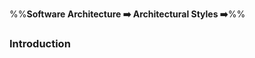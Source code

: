 <link rel="stylesheet" href="{{baseUrl}}/css/textbook.css">

<div class="website-content">

%%**Software Architecture :arrow_right: Architectural Styles :arrow_right:**%%

### Introduction

<div id="main">

<include src="./whatItIs/topicPanel.md" />

</div>
</div>
